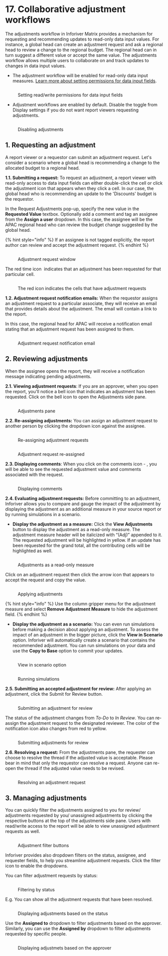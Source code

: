 # 17. Collaborative adjustment workflows

The adjustments workflow in Inforiver Matrix provides a mechanism for requesting and recommending updates to read-only data input values. For instance, a global head can create an adjustment request and ask a regional head to review a change to the regional budget. The regional head can in turn suggest a different value or accept the same value. The adjustments workflow allows multiple users to collaborate on and track updates to changes in data input values.&#x20;

* The adjustment workflow will be enabled for read-only data input measures. [Learn more about setting permissions for data input fields](4.-adding-business-logic-and-formulae/manage-inserted-rows-and-columns-1.md#id-2.1.-data-input-access).

<figure><img src="../.gitbook/assets/image (1383).png" alt=""><figcaption><p>Setting read/write permissions for data input fields</p></figcaption></figure>

* Adjustment workflows are enabled by default. Disable the toggle from Display settings if you do not want report viewers requesting adjustments.

<figure><img src="../.gitbook/assets/image (1384).png" alt=""><figcaption><p>Disabling adjustments</p></figcaption></figure>

## 1. Requesting an adjustment

A report viewer or a requestor can submit an adjustment request. Let's consider a scenario where a global head is recommending a change to the allocated budget to a regional head.&#x20;

**1.1. Submitting a request:** To request an adjustment, a report viewer with read-only access to data input fields can either double-click the cell or click the adjustment icon that appears when they click a cell. In our case, the global head who is recommending an update to the 'Discounts' budget is the requestor.

In the Request Adjustments pop-up, specify the new value in the **Requested Value** textbox. Optionally add a comment and tag an assignee from the **Assign a user** dropdown. In this case, the assignee will be the APAC regional head who can review the budget change suggested by the global head.

{% hint style="info" %}
If an assignee is not tagged explicitly, the report author can review and accept the adjustment request.
{% endhint %}

<figure><img src="../.gitbook/assets/image (1385).png" alt=""><figcaption><p>Adjustment request window</p></figcaption></figure>

The red time icon <img src="../.gitbook/assets/image (11) (1) (1) (1).png" alt="" data-size="line"> indicates that an adjustment has been requested for that particular cell.

<figure><img src="../.gitbook/assets/image (4) (15).png" alt=""><figcaption><p>The red icon indicates the cells that have adjustment requests</p></figcaption></figure>

**1.2. Adjustment request notification emails:** When the requestor assigns an adjustment request to a particular associate, they will receive an email that provides details about the adjustment. The email will contain a link to the report.

In this case, the regional head for APAC will receive a notification email stating that an adjustment request has been assigned to them.

<figure><img src="../.gitbook/assets/image (1386).png" alt=""><figcaption><p>Adjustment request notification email</p></figcaption></figure>

## 2. Reviewing adjustments

When the assignee opens the report, they will receive a notification message indicating pending adjustments.&#x20;

**2.1. Viewing adjustment requests**: If you are an approver, when you open the report, you’ll notice a bell icon that indicates an adjustment has been requested. Click on the bell icon to open the Adjustments side pane.&#x20;

<figure><img src="../.gitbook/assets/image (1) (1) (1) (1) (1) (1) (1) (1) (1) (1) (1) (1) (1) (1) (1) (1) (1) (1) (1) (1) (1) (1) (1) (1) (1) (1) (1) (1) (1) (1) (1) (1) (1) (1) (1) (1) (1) (1) (1) (1) (1) (1) (1) (1) (1) (1) (1) (1) (1) (1) (1) (1) (1) (1) (1) (1) (1) (1).png" alt=""><figcaption><p>Adjustments pane</p></figcaption></figure>

**2.2. Re-assigning adjustments:** You can assign an adjustment request to another person by clicking the dropdown icon against the assignee.

<div><figure><img src="../.gitbook/assets/image (2) (1) (1) (1) (1) (1) (1) (1) (1) (1) (1) (1) (1) (1) (1) (1) (1) (1) (1) (1) (1) (1) (1) (1) (1) (1) (1) (1) (1) (1) (1) (1) (1) (1) (1) (1).png" alt=""><figcaption><p>Re-assigning adjustment requests</p></figcaption></figure> <figure><img src="../.gitbook/assets/2025-01-03_11h15_59.png" alt=""><figcaption><p>Adjustment request re-assigned</p></figcaption></figure></div>

**2.3. Displaying comments**: When you click on the comments icon - <img src="../.gitbook/assets/image (3) (1) (1) (1) (1) (1) (1) (1) (1) (1) (1) (1) (1) (1) (1) (1) (1) (1) (1) (1) (1) (1) (1) (1) (1) (1) (1) (1).png" alt="" data-size="line">, you will be able to see the requested adjustment value and comments associated with the request.

<figure><img src="../.gitbook/assets/image (4) (1) (1) (1) (1) (1) (1) (1) (1) (1) (1) (1) (1) (1) (1) (1) (1) (1) (1) (1) (1) (1).png" alt=""><figcaption><p>Displaying comments</p></figcaption></figure>

**2.4. Evaluating adjustment requests:** Before committing to an adjustment, Inforiver allows you to compare and gauge the impact of the adjustment by displaying the adjustment as an additional measure in your source report or by running simulations in a scenario.

* **Display the adjustment as a measure:** Click the **View Adjustments** button to display the adjustment as a read-only measure. The adjustment measure header will be italicized with “(Adj)” appended to it. The requested adjustment will be highlighted in yellow. If an update has been requested for the grand total, all the contributing cells will be highlighted as well.

<figure><img src="../.gitbook/assets/image (5) (1) (1) (1) (1) (1) (1) (1) (1) (1) (1) (1) (1) (1) (1).png" alt=""><figcaption><p>Adjustments as a read-only measure</p></figcaption></figure>

Click on an adjustment request then click the arrow icon that appears to accept the request and copy the value.

<figure><img src="../.gitbook/assets/image (7) (1) (1) (1) (1) (1) (1) (1) (1).png" alt=""><figcaption><p>Applying adjustments</p></figcaption></figure>

{% hint style="info" %}
Use the column gripper menu for the adjustment measure and select **Remove Adjustment Measure** to hide the adjustment field.
{% endhint %}

* **Display the adjustment as a scenario:** You can even run simulations before making a decision about applying an adjustment. To assess the impact of an adjustment in the bigger picture, click the **View in Scenario** option. Inforiver will automatically create a scenario that contains the recommended adjustment. You can run simulations on your data and use the **Copy to Base** option to commit your updates.

<div><figure><img src="../.gitbook/assets/image (6) (1) (1) (1) (1) (1) (1) (1) (1) (1) (1).png" alt=""><figcaption><p>View in scenario option</p></figcaption></figure> <figure><img src="../.gitbook/assets/2025-01-03_11h47_52.png" alt=""><figcaption><p>Running simulations</p></figcaption></figure></div>

**2.5. Submitting an accepted adjustment for review:** After applying an adjustment, click the Submit for Review button.

<figure><img src="../.gitbook/assets/image (8) (1) (1) (1) (1) (1) (1).png" alt=""><figcaption><p>Submitting an adjustment for review</p></figcaption></figure>

The status of the adjustment changes from _To-Do_ to _In Review_. You can re-assign the adjustment request to the designated reviewer. The color of the notification icon also changes from red to yellow.&#x20;

<figure><img src="../.gitbook/assets/image (9) (1) (1) (1) (1).png" alt=""><figcaption><p>Submitting adjustments for review</p></figcaption></figure>

**2.6. Resolving a request:** From the adjustments pane, the requester can choose to resolve the thread if the adjusted value is acceptable. Please bear in mind that only the requestor can resolve a request. Anyone can re-open the thread if the adjusted value needs to be revised.

<figure><img src="../.gitbook/assets/image (1129) (1).png" alt=""><figcaption><p>Resolving an adjustment request</p></figcaption></figure>

## 3. Managing adjustments

You can quickly filter the adjustments assigned to you for review/ adjustments requested by you/ unassigned adjustments by clicking the respective buttons at the top of the adjustments side pane. Users with read/write access to the report will be able to view unassigned adjustment requests as well.

<figure><img src="../.gitbook/assets/image (1133) (1).png" alt=""><figcaption><p>Adjustment filter buttons</p></figcaption></figure>

Inforiver provides also dropdown filters on the status, assignee, and requester fields, to help you streamline adjustment requests. Click the filter icon <img src="../.gitbook/assets/image (1134) (1).png" alt="" data-size="line">to enable the dropdowns.

You can filter adjustment requests by status:

<figure><img src="../.gitbook/assets/image (1130) (1).png" alt=""><figcaption><p>Filtering by status</p></figcaption></figure>

E.g. You can show all the adjustment requests that have been resolved.

<figure><img src="../.gitbook/assets/image (1131) (1).png" alt=""><figcaption><p>Displaying adjustments based on the status</p></figcaption></figure>

Use the **Assigned to** dropdown to filter adjustments based on the approver. Similarly, you can use the **Assigned by** dropdown to filter adjustments requested by specific people.

<figure><img src="../.gitbook/assets/image (1132) (1).png" alt=""><figcaption><p>Displaying adjustmets based on the approver</p></figcaption></figure>

